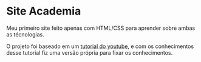 # Site Academia

Meu primeiro site feito apenas com HTML/CSS para aprender sobre ambas as técnologias.

O projeto foi baseado em um [tutorial do youtube](https://www.youtube.com/watch?v=PuyZAUyZYDI), e com os conhecimentos desse tutorial fiz uma versão própria para fixar os conhecimentos.
